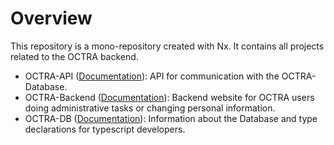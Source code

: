 # Overview

This repository is a mono-repository created with Nx. It contains all projects related to the OCTRA backend.

- OCTRA-API ([Documentation](https://github.com/IPS-LMU/octra-backend/tree/main/apps/octra-api/)): API for communication with the OCTRA-Database.
- OCTRA-Backend ([Documentation](https://github.com/IPS-LMU/octra-backend/tree/main/apps/octra-backend/)): Backend website for OCTRA users doing administrative tasks or changing personal information.
- OCTRA-DB ([Documentation](https://github.com/IPS-LMU/octra-backend/tree/main/libs/octra-db/)): Information about the Database and type declarations for typescript developers.
